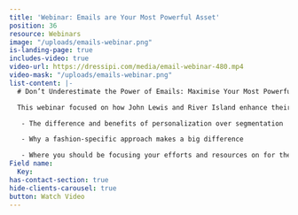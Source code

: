```yaml
---
title: 'Webinar: Emails are Your Most Powerful Asset'
position: 36
resource: Webinars
image: "/uploads/emails-webinar.png"
is-landing-page: true
includes-video: true
video-url: https://dressipi.com/media/email-webinar-480.mp4
video-mask: "/uploads/emails-webinar.png"
list-content: |-
  # Don’t Underestimate the Power of Emails: Maximise Your Most Powerful Asset

  This webinar focused on how John Lewis and River Island enhance their customer experience through relevant personalized product recommendations and more importantly make every email work harder to deliver more revenue and profit. Watch the video recording to learn:

   - The difference and benefits of personalization over segmentation

   - Why a fashion-specific approach makes a big difference

   - Where you should be focusing your efforts and resources on for the best chance of engagement and maximum cash
Field name:
  Key: 
has-contact-section: true
hide-clients-carousel: true
button: Watch Video
---
```


